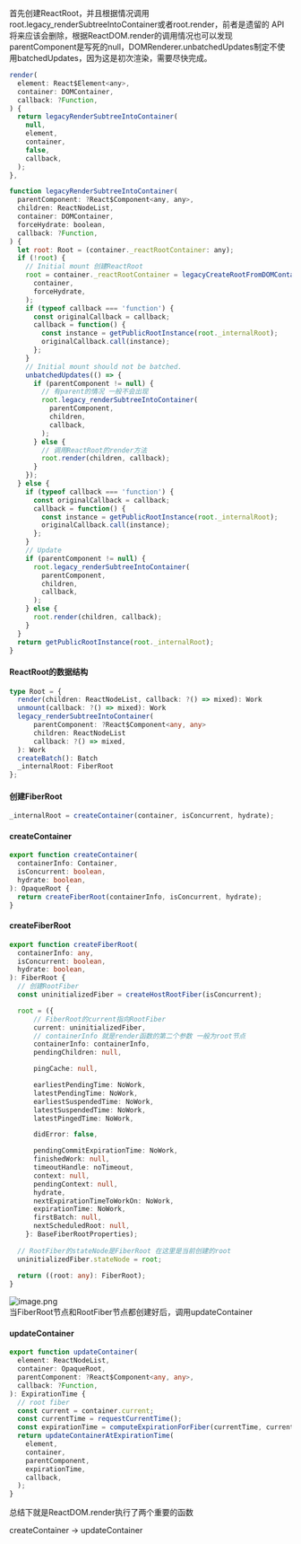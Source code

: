 首先创建ReactRoot，并且根据情况调用root.legacy_renderSubtreeIntoContainer或者root.render，前者是遗留的 API 将来应该会删除，根据ReactDOM.render的调用情况也可以发现parentComponent是写死的null，DOMRenderer.unbatchedUpdates制定不使用batchedUpdates，因为这是初次渲染，需要尽快完成。

```javascript
render(
  element: React$Element<any>,
  container: DOMContainer,
  callback: ?Function,
) {
  return legacyRenderSubtreeIntoContainer(
    null,
    element,
    container,
    false,
    callback,
  );
},
```
```javascript
function legacyRenderSubtreeIntoContainer(
  parentComponent: ?React$Component<any, any>,
  children: ReactNodeList,
  container: DOMContainer,
  forceHydrate: boolean,
  callback: ?Function,
) {
  let root: Root = (container._reactRootContainer: any);
  if (!root) {
    // Initial mount 创建ReactRoot
    root = container._reactRootContainer = legacyCreateRootFromDOMContainer(
      container,
      forceHydrate,
    );
    if (typeof callback === 'function') {
      const originalCallback = callback;
      callback = function() {
        const instance = getPublicRootInstance(root._internalRoot);
        originalCallback.call(instance);
      };
    }
    // Initial mount should not be batched.
    unbatchedUpdates(() => {
      if (parentComponent != null) {
        // 有parent的情况 一般不会出现
        root.legacy_renderSubtreeIntoContainer(
          parentComponent,
          children,
          callback,
        );
      } else {
        // 调用ReactRoot的render方法
        root.render(children, callback);
      }
    });
  } else {
    if (typeof callback === 'function') {
      const originalCallback = callback;
      callback = function() {
        const instance = getPublicRootInstance(root._internalRoot);
        originalCallback.call(instance);
      };
    }
    // Update
    if (parentComponent != null) {
      root.legacy_renderSubtreeIntoContainer(
        parentComponent,
        children,
        callback,
      );
    } else {
      root.render(children, callback);
    }
  }
  return getPublicRootInstance(root._internalRoot);
}
```
<a name="XjumN"></a>
#### ReactRoot的数据结构
```typescript
type Root = {
  render(children: ReactNodeList, callback: ?() => mixed): Work
  unmount(callback: ?() => mixed): Work
  legacy_renderSubtreeIntoContainer(
      parentComponent: ?React$Component<any, any>
      children: ReactNodeList
      callback: ?() => mixed,
  ): Work
  createBatch(): Batch
  _internalRoot: FiberRoot
};
```
<a name="St3r6"></a>
#### 创建FiberRoot
```typescript
_internalRoot = createContainer(container, isConcurrent, hydrate);
```
<a name="SA9Rd"></a>
#### createContainer
```typescript
export function createContainer(
  containerInfo: Container,
  isConcurrent: boolean,
  hydrate: boolean,
): OpaqueRoot {
  return createFiberRoot(containerInfo, isConcurrent, hydrate);
}
```
<a name="u9LxV"></a>
#### createFiberRoot
```typescript
export function createFiberRoot(
  containerInfo: any,
  isConcurrent: boolean,
  hydrate: boolean,
): FiberRoot {
  // 创建RootFiber
  const uninitializedFiber = createHostRootFiber(isConcurrent);

  root = ({
      // FiberRoot的current指向RootFiber
      current: uninitializedFiber,
      // containerInfo 就是render函数的第二个参数 一般为root节点
      containerInfo: containerInfo,
      pendingChildren: null,

      pingCache: null,

      earliestPendingTime: NoWork,
      latestPendingTime: NoWork,
      earliestSuspendedTime: NoWork,
      latestSuspendedTime: NoWork,
      latestPingedTime: NoWork,

      didError: false,

      pendingCommitExpirationTime: NoWork,
      finishedWork: null,
      timeoutHandle: noTimeout,
      context: null,
      pendingContext: null,
      hydrate,
      nextExpirationTimeToWorkOn: NoWork,
      expirationTime: NoWork,
      firstBatch: null,
      nextScheduledRoot: null,
    }: BaseFiberRootProperties);
  
  // RootFiber的stateNode是FiberRoot 在这里是当前创建的root
  uninitializedFiber.stateNode = root;
  
  return ((root: any): FiberRoot);
}
```
![image.png](https://cdn.nlark.com/yuque/0/2022/png/1297850/1648824562986-38bdef23-1376-41cd-b1fb-e491b190cd8e.png#clientId=u887e2b4f-b2bc-4&crop=0&crop=0&crop=1&crop=1&from=paste&height=298&id=u0136255e&margin=%5Bobject%20Object%5D&name=image.png&originHeight=462&originWidth=1162&originalType=binary&ratio=1&rotation=0&showTitle=false&size=32189&status=done&style=none&taskId=ua19ba40b-327d-4c18-8ef7-7170461dcbb&title=&width=750)<br />当FiberRoot节点和RootFiber节点都创建好后，调用updateContainer
<a name="RHghW"></a>
#### updateContainer
```typescript
export function updateContainer(
  element: ReactNodeList,
  container: OpaqueRoot,
  parentComponent: ?React$Component<any, any>,
  callback: ?Function,
): ExpirationTime {
  // root fiber
  const current = container.current;
  const currentTime = requestCurrentTime();
  const expirationTime = computeExpirationForFiber(currentTime, current);
  return updateContainerAtExpirationTime(
    element,
    container,
    parentComponent,
    expirationTime,
    callback,
  );
}
```
总结下就是ReactDOM.render执行了两个重要的函数

createContainer -> updateContainer
